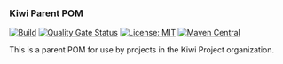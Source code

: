 ### Kiwi Parent POM
[![Build](https://github.com/kiwiproject/kiwi-parent/workflows/build/badge.svg)](https://github.com/kiwiproject/kiwi-parent/actions?query=workflow%3Abuild)
[![Quality Gate Status](https://sonarcloud.io/api/project_badges/measure?project=kiwiproject_kiwi-parent&metric=alert_status)](https://sonarcloud.io/dashboard?id=kiwiproject_kiwi-parent)
[![License: MIT](https://img.shields.io/badge/License-MIT-blue.svg)](https://opensource.org/licenses/MIT)
[![Maven Central](https://img.shields.io/maven-central/v/org.kiwiproject/kiwi-parent)](https://central.sonatype.com/artifact/org.kiwiproject/kiwi-parent/2.0.14)

This is a parent POM for use by projects in the Kiwi Project organization. 
